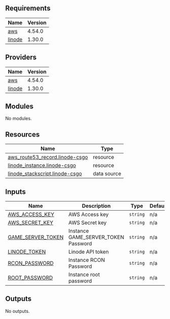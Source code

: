 <!-- BEGIN_TF_DOCS -->

## Requirements

| Name                                                            | Version |
| --------------------------------------------------------------- | ------- |
| <a name="requirement_aws"></a> [aws](#requirement_aws)          | 4.54.0  |
| <a name="requirement_linode"></a> [linode](#requirement_linode) | 1.30.0  |

## Providers

| Name                                                      | Version |
| --------------------------------------------------------- | ------- |
| <a name="provider_aws"></a> [aws](#provider_aws)          | 4.54.0  |
| <a name="provider_linode"></a> [linode](#provider_linode) | 1.30.0  |

## Modules

No modules.

## Resources

| Name                                                                                                                         | Type        |
| ---------------------------------------------------------------------------------------------------------------------------- | ----------- |
| [aws_route53_record.linode-csgo](https://registry.terraform.io/providers/hashicorp/aws/4.54.0/docs/resources/route53_record) | resource    |
| [linode_instance.linode-csgo](https://registry.terraform.io/providers/linode/linode/1.30.0/docs/resources/instance)          | resource    |
| [linode_stackscript.linode-csgo](https://registry.terraform.io/providers/linode/linode/1.30.0/docs/data-sources/stackscript) | data source |

## Inputs

| Name                                                                                 | Description                         | Type     | Default | Required |
| ------------------------------------------------------------------------------------ | ----------------------------------- | -------- | ------- | :------: |
| <a name="input_AWS_ACCESS_KEY"></a> [AWS_ACCESS_KEY](#input_AWS_ACCESS_KEY)          | AWS Access key                      | `string` | n/a     |   yes    |
| <a name="input_AWS_SECRET_KEY"></a> [AWS_SECRET_KEY](#input_AWS_SECRET_KEY)          | AWS Secret key                      | `string` | n/a     |   yes    |
| <a name="input_GAME_SERVER_TOKEN"></a> [GAME_SERVER_TOKEN](#input_GAME_SERVER_TOKEN) | Instance GAME_SERVER_TOKEN Password | `string` | n/a     |   yes    |
| <a name="input_LINODE_TOKEN"></a> [LINODE_TOKEN](#input_LINODE_TOKEN)                | Linode API token                    | `string` | n/a     |   yes    |
| <a name="input_RCON_PASSWORD"></a> [RCON_PASSWORD](#input_RCON_PASSWORD)             | Instance RCON Password              | `string` | n/a     |   yes    |
| <a name="input_ROOT_PASSWORD"></a> [ROOT_PASSWORD](#input_ROOT_PASSWORD)             | Instance root password              | `string` | n/a     |   yes    |

## Outputs

No outputs.

<!-- END_TF_DOCS -->
